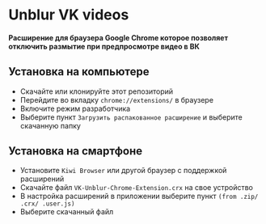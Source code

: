 # Unblur VK videos

#### Расширение для браузера Google Chrome которое позволяет отключить размытие при предпросмотре видео в ВК

## Установка на компьютере

- Скачайте или клонируйте этот репозиторий
- Перейдите во вкладку `chrome://extensions/` в браузере
- Включите режим разработчика
- Выберите пункт `Загрузить распакованное расширение` и выберите скачанную папку

## Установка на смартфоне

- Установите `Kiwi Browser` или другой браузер с поддержкой расширений
- Скачайте файл `VK-Unblur-Chrome-Extension.crx` на свое устройство
- В настройка расширений в приложении выберите пункт `(from .zip/ .crx/ .user.js)`
- Выберите скачанный файл
